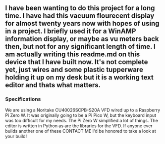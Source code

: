## I have been wanting to do this project for a long time. I have had this vacuum flourecent display for almost twenty years now with hopes of using in a project. I briefly used it for a WinAMP information display, or maybe as vu meters back then, but not for any significant length of time. I am actually writing this readme.md on this device that I have built now. It's not complete yet, just wires and some plastic tupperware holding it up on my desk but it is a working text editor and thats what matters. 

### Specifications
We are using a Noritake CU40026SCPB-S20A VFD wired up to a Raspberry Pi Zero W. It was originally going to be a Pi Pico W, but the keyboard input was too difficult for my needs. The Pi Zero W simplified a lot of things. The editor is written in Python as are the libraries for the VFD. If anyone ever builds another one of these CONTACT ME I'd be honored to take a look at your build!